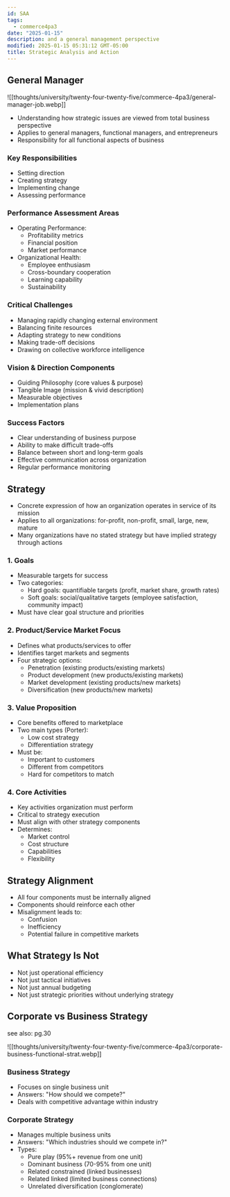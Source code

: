```yaml
---
id: SAA
tags:
  - commerce4pa3
date: "2025-01-15"
description: and a general management perspective
modified: 2025-01-15 05:31:12 GMT-05:00
title: Strategic Analysis and Action
---
```


## General Manager

![[thoughts/university/twenty-four-twenty-five/commerce-4pa3/general-manager-job.webp]]

- Understanding how strategic issues are viewed from total business perspective
- Applies to general managers, functional managers, and entrepreneurs
- Responsibility for all functional aspects of business

### Key Responsibilities

- Setting direction
- Creating strategy
- Implementing change
- Assessing performance

### Performance Assessment Areas

- Operating Performance:
  - Profitability metrics
  - Financial position
  - Market performance
- Organizational Health:
  - Employee enthusiasm
  - Cross-boundary cooperation
  - Learning capability
  - Sustainability

### Critical Challenges

- Managing rapidly changing external environment
- Balancing finite resources
- Adapting strategy to new conditions
- Making trade-off decisions
- Drawing on collective workforce intelligence

### Vision & Direction Components

- Guiding Philosophy (core values & purpose)
- Tangible Image (mission & vivid description)
- Measurable objectives
- Implementation plans

### Success Factors

- Clear understanding of business purpose
- Ability to make difficult trade-offs
- Balance between short and long-term goals
- Effective communication across organization
- Regular performance monitoring

## Strategy

- Concrete expression of how an organization operates in service of its mission
- Applies to all organizations: for-profit, non-profit, small, large, new, mature
- Many organizations have no stated strategy but have implied strategy through actions

### 1. Goals

- Measurable targets for success
- Two categories:
  - Hard goals: quantifiable targets (profit, market share, growth rates)
  - Soft goals: social/qualitative targets (employee satisfaction, community impact)
- Must have clear goal structure and priorities

### 2. Product/Service Market Focus

- Defines what products/services to offer
- Identifies target markets and segments
- Four strategic options:
  - Penetration (existing products/existing markets)
  - Product development (new products/existing markets)
  - Market development (existing products/new markets)
  - Diversification (new products/new markets)

### 3. Value Proposition

- Core benefits offered to marketplace
- Two main types (Porter):
  - Low cost strategy
  - Differentiation strategy
- Must be:
  - Important to customers
  - Different from competitors
  - Hard for competitors to match

### 4. Core Activities

- Key activities organization must perform
- Critical to strategy execution
- Must align with other strategy components
- Determines:
  - Market control
  - Cost structure
  - Capabilities
  - Flexibility

## Strategy Alignment

- All four components must be internally aligned
- Components should reinforce each other
- Misalignment leads to:
  - Confusion
  - Inefficiency
  - Potential failure in competitive markets

## What Strategy Is Not

- Not just operational efficiency
- Not just tactical initiatives
- Not just annual budgeting
- Not just strategic priorities without underlying strategy

## Corporate vs Business Strategy

see also: pg.30

![[thoughts/university/twenty-four-twenty-five/commerce-4pa3/corporate-business-functional-strat.webp]]

### Business Strategy

- Focuses on single business unit
- Answers: "How should we compete?"
- Deals with competitive advantage within industry

### Corporate Strategy

- Manages multiple business units
- Answers: "Which industries should we compete in?"
- Types:
  - Pure play (95%+ revenue from one unit)
  - Dominant business (70-95% from one unit)
  - Related constrained (linked businesses)
  - Related linked (limited business connections)
  - Unrelated diversification (conglomerate)
